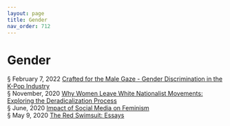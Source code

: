 ```yaml
---
layout: page
title: Gender 
nav_order: 712 
---
```


# Gender 
§ February 7, 2022 [Crafted for the Male Gaze - Gender Discrimination in the K-Pop Industry](https://archive-c.bsafes.com/docs/C/Crafted-for-the-Male-Gaze-Gender-Discrimination-in-the-K-Pop-Industry/)  
§ November, 2020 [Why Women Leave White Nationalist Movements: Exploring the Deradicalization Process](https://archive-w.bsafes.com/docs/W/Why-Women-Leave-White-Nationalist-Movements-Exploring-the-Deradicalization-Process/)  
§ June, 2020 [Impact of Social Media on Feminism](https://archive-i.bsafes.com/docs/I/impact-of-social-media-on-feminism/)  
§ May 9, 2020 [The Red Swimsuit: Essays](https://archive-t.bsafes.com/docs/T/the-red-swimsuit-essays/)   
